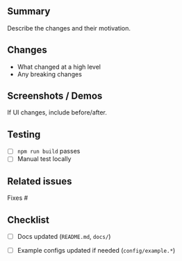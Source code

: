 ## Summary

Describe the changes and their motivation.

## Changes

- What changed at a high level
- Any breaking changes

## Screenshots / Demos

If UI changes, include before/after.

## Testing

- [ ] `npm run build` passes
- [ ] Manual test locally

## Related issues

Fixes #

## Checklist

- [ ] Docs updated (`README.md`, `docs/`)
- [ ] Example configs updated if needed (`config/example.*`)

